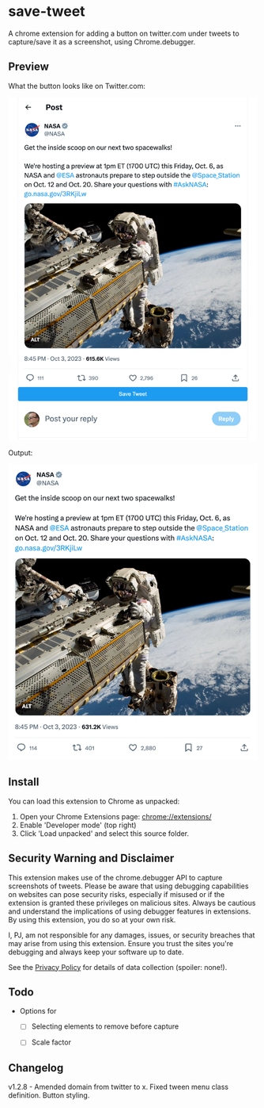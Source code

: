 # save-tweet
A chrome extension for adding a button on twitter.com under tweets to capture/save it as a screenshot, using Chrome.debugger.

## Preview

What the button looks like on Twitter.com:

![Save Tweet button preview](/screenshots/button-preview.png)

Output:

![Output preview](/screenshots/twitter_com_NASA_status_1709293676478833034.png)

## Install

You can load this extension to Chrome as unpacked:

1. Open your Chrome Extensions page: [chrome://extensions/](chrome://extensions/)
1. Enable 'Developer mode' (top right)
1. Click 'Load unpacked' and select this source folder.

## Security Warning and Disclaimer

This extension makes use of the chrome.debugger API to capture screenshots of tweets. Please be aware that using debugging capabilities on websites can pose security risks, especially if misused or if the extension is granted these privileges on malicious sites. Always be cautious and understand the implications of using debugger features in extensions. By using this extension, you do so at your own risk.

I, PJ, am not responsible for any damages, issues, or security breaches that may arise from using this extension. Ensure you trust the sites you're debugging and always keep your software up to date.

See the [Privacy Policy](privacy_policy.txt) for details of data collection (spoiler: none!).

## Todo

- Options for
  - [ ] Selecting elements to remove before capture
  - [ ] Scale factor


## Changelog

v1.2.8 - Amended domain from twitter to x. Fixed tween menu class definition. Button styling.

